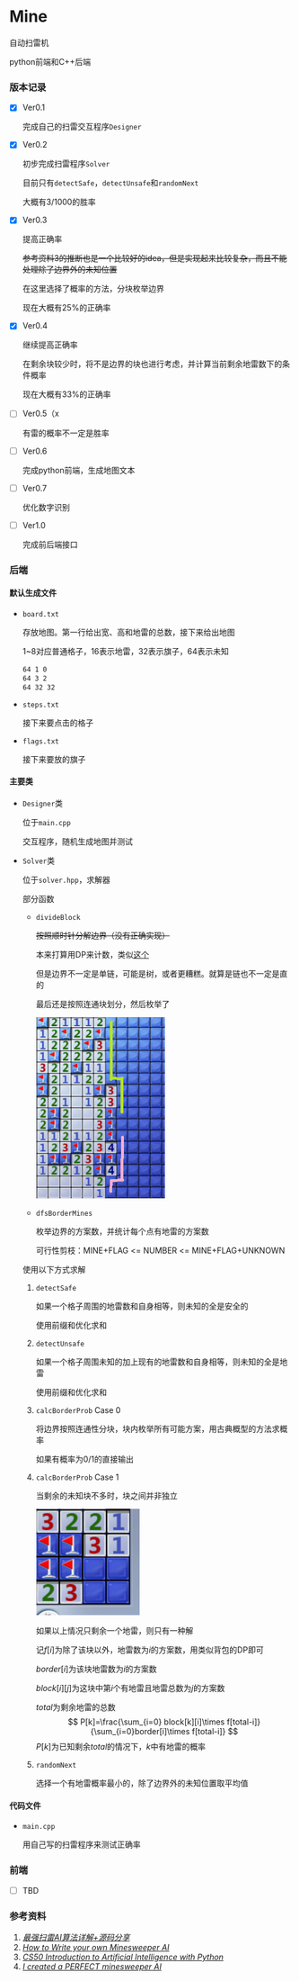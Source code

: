# Mine

自动扫雷机

python前端和C++后端



### 版本记录

- [x] Ver0.1

  完成自己的扫雷交互程序`Designer`

  

- [x] Ver0.2

  初步完成扫雷程序`Solver`

  目前只有`detectSafe`，`detectUnsafe`和`randomNext`

  大概有3/1000的胜率

  

- [x] Ver0.3

  提高正确率

  ~~参考资料3的推断也是一个比较好的idea，但是实现起来比较复杂，而且不能处理除了边界外的未知位置~~

  在这里选择了概率的方法，分块枚举边界

  现在大概有25%的正确率

  

- [x] Ver0.4

  继续提高正确率

  在剩余块较少时，将不是边界的块也进行考虑，并计算当前剩余地雷数下的条件概率

  现在大概有33%的正确率

  

- [ ] Ver0.5（x

  有雷的概率不一定是胜率



- [ ] Ver0.6

  完成python前端，生成地图文本

  

- [ ] Ver0.7

  优化数字识别

  

- [ ] Ver1.0

  完成前后端接口





### 后端

#### 默认生成文件

- `board.txt`

  存放地图。第一行给出宽、高和地雷的总数，接下来给出地图

  1~8对应普通格子，16表示地雷，32表示旗子，64表示未知

  ```text
  64 1 0
  64 3 2
  64 32 32
  ```

- `steps.txt`

  接下来要点击的格子

- `flags.txt`

  接下来要放的旗子

#### 主要类

- `Designer`类

  位于`main.cpp`

  交互程序，随机生成地图并测试

- `Solver`类

  位于`solver.hpp`，求解器

  部分函数

  - `divideBlock`

    ~~按照顺时针分解边界（没有正确实现）~~

    本来打算用DP来计数，类似[这个](https://www.luogu.com.cn/problem/P2327)

    但是边界不一定是单链，可能是树，或者更糟糕。就算是链也不一定是直的

    最后还是按照连通块划分，然后枚举了

    ![](img/fig-partition.png)

  - `dfsBorderMines`

    枚举边界的方案数，并统计每个点有地雷的方案数

    可行性剪枝：MINE+FLAG <= NUMBER <= MINE+FLAG+UNKNOWN
  
    
  
  使用以下方式求解
  
  1. `detectSafe`
  
     如果一个格子周围的地雷数和自身相等，则未知的全是安全的
  
     使用前缀和优化求和
  
  2. `detectUnsafe`
  
     如果一个格子周围未知的加上现有的地雷数和自身相等，则未知的全是地雷
  
     使用前缀和优化求和
  
  3. `calcBorderProb` Case 0
  
     将边界按照连通性分块，块内枚举所有可能方案，用古典概型的方法求概率
  
     如果有概率为0/1的直接输出
  
  4. `calcBorderProb` Case 1
  
     当剩余的未知块不多时，块之间并非独立
  
     ![](img/fig-few.png)
  
     如果以上情况只剩余一个地雷，则只有一种解
  
     记$f[i]$为除了该块以外，地雷数为$i$的方案数，用类似背包的DP即可
  
     $border[i]$为该块地雷数为$i$的方案数
  
     $block[i][j]$为这块中第$i$个有地雷且地雷总数为$j$的方案数
  
     $total$为剩余地雷的总数
     $$
     P[k]=\frac{\sum_{i=0} block[k][i]\times f[total-i]}{\sum_{i=0}border[i]\times f[total-i]}
     $$
     $P[k]$为已知剩余$total$的情况下，$k$中有地雷的概率
  
  5. `randomNext`
  
     选择一个有地雷概率最小的，除了边界外的未知位置取平均值
  
  



#### 代码文件

- `main.cpp`

  用自己写的扫雷程序来测试正确率





### 前端

- [ ] TBD







### 参考资料

1. [_最强扫雷AI算法详解+源码分享_](https://zhuanlan.zhihu.com/p/136791369)
2. [_How to Write your own Minesweeper AI_](https://luckytoilet.wordpress.com/2012/12/23/2125/)
3. [_CS50 Introduction to Artificial Intelligence with Python_](https://cs50.harvard.edu/ai/2020/projects/1/minesweeper/)
4. [_I created a PERFECT minesweeper AI_](https://www.youtube.com/watch?v=cGUHehFGqBc)